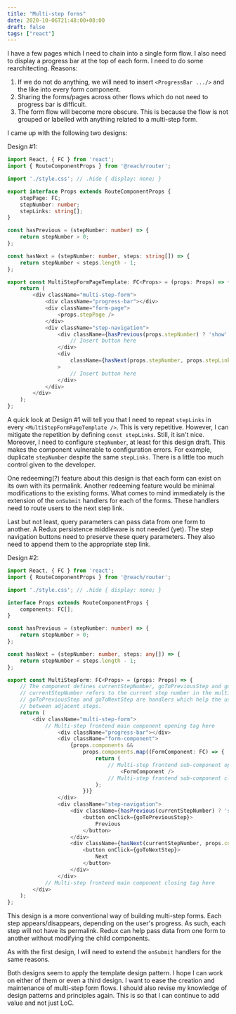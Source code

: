 ```yaml
---
title: "Multi-step forms"
date: 2020-10-06T21:48:00+08:00
draft: false
tags: ["react"]
---
```

I have a few pages which I need to chain into a single form flow. I also need to display a progress bar at the top of each form. I need to do some rearchitecting. Reasons:

1. If we do not do anything, we will need to insert `<ProgressBar .../>` and the like into every form component.
1. Sharing the forms/pages across other flows which do not need to progress bar is difficult.
1. The form flow will become more obscure. This is because the flow is not grouped or labelled with anything related to a multi-step form.

I came up with the following two designs:

Design \#1:

```typescript
import React, { FC } from 'react';
import { RouteComponentProps } from '@reach/router';

import './style.css'; // .hide { display: none; }

export interface Props extends RouteComponentProps {
    stepPage: FC;
    stepNumber: number;
    stepLinks: string[];
}

const hasPrevious = (stepNumber: number) => {
    return stepNumber > 0;
};

const hasNext = (stepNumber: number, steps: string[]) => {
    return stepNumber < steps.length - 1;
};

export const MultiStepFormPageTemplate: FC<Props> = (props: Props) => {
    return (
        <div className="multi-step-form">
            <div className="progress-bar"></div>
            <div className="form-page">
                <props.stepPage />
            </div>
            <div className="step-navigation">
                <div className={hasPrevious(props.stepNumber) ? 'show' : 'hide'}>
                    // Insert button here
                </div>
                <div
                    className={hasNext(props.stepNumber, props.stepLinks) ? 'show' : 'hide'}
                >
                    // Insert button here
                </div>
            </div>
        </div>
    );
};
```

A quick look at Design \#1 will tell you that I need to repeat `stepLinks` in every `<MultiStepFormPageTemplate />`. This is very repetitive. However, I can mitigate the repetition by defining `const stepLinks`. Still, it isn't nice. Moreover, I need to configure `stepNumber`, at least for this design draft. This makes the component vulnerable to configuration errors. For example, duplicate `stepNumber` despite the same `stepLinks`. There is a little too much control given to the developer.

One redeeming(?) feature about this design is that each form can exist on its own with its permalink. Another redeeming feature would be minimal modifications to the existing forms. What comes to mind immediately is the extension of the `onSubmit` handlers for each of the forms. These handlers need to route users to the next step link.

Last but not least, query parameters can pass data from one form to another. A Redux persistence middleware is not needed (yet). The step navigation buttons need to preserve these query parameters. They also need to append them to the appropriate step link.

Design \#2:

```typescript
import React, { FC } from 'react';
import { RouteComponentProps } from '@reach/router';

import './style.css'; // .hide { display: none; }

interface Props extends RouteComponentProps {
    components: FC[];
}

const hasPrevious = (stepNumber: number) => {
    return stepNumber > 0;
};

const hasNext = (stepNumber: number, steps: any[]) => {
    return stepNumber < steps.length - 1;
};

export const MultiStepForm: FC<Props> = (props: Props) => {
    // The component defines currentStepNumber, goToPreviousStep and goToNextStep.
    // currentStepNumber refers to the current step number in the multi-step form while
    // goToPreviousStep and goToNextStep are handlers which help the user navigate
    // between adjacent steps.
    return (
        <div className="multi-step-form">
            // Multi-step frontend main component opening tag here
                <div className="progress-bar"></div>
                <div className="form-component">
                    {props.components &&
                        props.components.map((FormComponent: FC) => {
                            return (
                                // Multi-step frontend sub-component opening tag here
                                    <FormComponent />
                                // Multi-step frontend sub-component closing tag here
                            );
                        })}
                </div>
                <div className="step-navigation">
                    <div className={hasPrevious(currentStepNumber) ? 'show' : 'hide'}>
                        <button onClick={goToPreviousStep}>
                            Previous
                        </button>
                    </div>
                    <div className={hasNext(currentStepNumber, props.components) ? 'show' : 'hide'}>
                        <button onClick={goToNextStep}>
                            Next
                        </button>
                    </div>
                </div>
            // Multi-step frontend main component closing tag here
        </div>
    );
};
```

This design is a more conventional way of building multi-step forms. Each step appears/disappears, depending on the user's progress. As such, each step will not have its permalink. Redux can help pass data from one form to another without modifying the child components.

As with the first design, I will need to extend the `onSubmit` handlers for the same reasons.

Both designs seem to apply the template design pattern. I hope I can work on either of them or even a third design. I want to ease the creation and maintenance of multi-step form flows. I should also revise my knowledge of design patterns and principles again. This is so that I can continue to add value and not just LoC.
